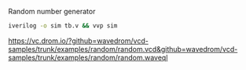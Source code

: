 Random number generator

```bash
iverilog -o sim tb.v && vvp sim
```

https://vc.drom.io/?github=wavedrom/vcd-samples/trunk/examples/random/random.vcd&github=wavedrom/vcd-samples/trunk/examples/random/random.waveql
